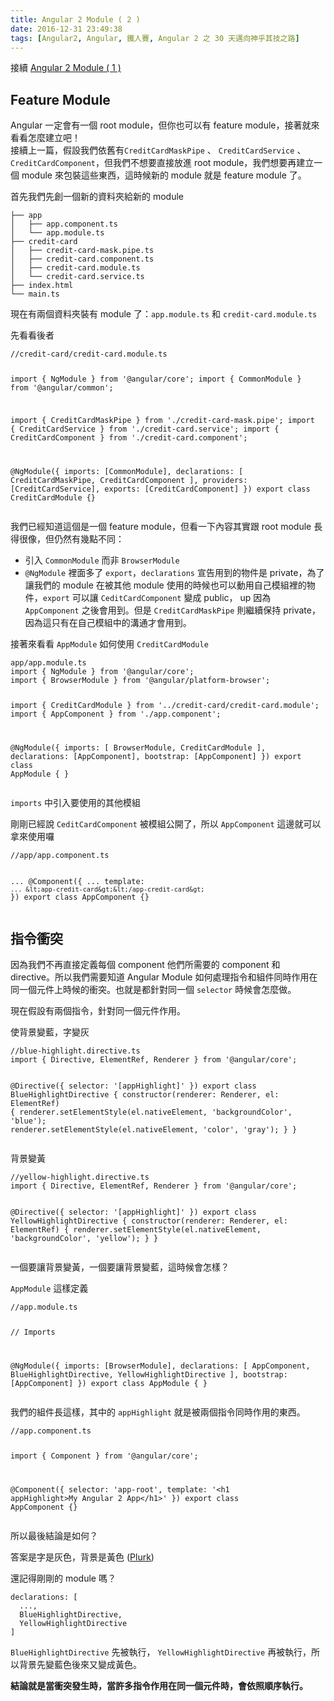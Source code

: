 ```yaml
---
title: Angular 2 Module ( 2 )
date: 2016-12-31 23:49:38
tags: [Angular2, Angular, 鐵人賽, Angular 2 之 30 天邁向神乎其技之路]
---
```

<p>&#x63A5;&#x7E8C; <a href="https://ithelp.ithome.com.tw/articles/10188095" target="_blank">Angular 2 Module ( 1 )</a></p>
<h2>Feature Module</h2>
<p>Angular &#x4E00;&#x5B9A;&#x6703;&#x6709;&#x4E00;&#x500B; root module&#xFF0C;&#x4F46;&#x4F60;&#x4E5F;&#x53EF;&#x4EE5;&#x6709; feature module&#xFF0C;&#x63A5;&#x8457;&#x5C31;&#x4F86;&#x770B;&#x770B;&#x600E;&#x9EBC;&#x5EFA;&#x7ACB;&#x5427;&#xFF01;<br>
&#x63A5;&#x7E8C;&#x4E0A;&#x4E00;&#x7BC7;&#xFF0C;&#x5047;&#x8A2D;&#x6211;&#x5011;&#x4F9D;&#x820A;&#x6709;<code>CreditCardMaskPipe</code> &#x3001; <code>CreditCardService</code> &#x3001;<code>CreditCardComponent</code>&#xFF0C;&#x4F46;&#x6211;&#x5011;&#x4E0D;&#x60F3;&#x8981;&#x76F4;&#x63A5;&#x653E;&#x9032; root module&#xFF0C;&#x6211;&#x5011;&#x60F3;&#x8981;&#x518D;&#x5EFA;&#x7ACB;&#x4E00;&#x500B; module &#x4F86;&#x5305;&#x88DD;&#x9019;&#x4E9B;&#x6771;&#x897F;&#xFF0C;&#x9019;&#x6642;&#x5019;&#x65B0;&#x7684; module &#x5C31;&#x662F; feature module &#x4E86;&#x3002;</p>
<p>&#x9996;&#x5148;&#x6211;&#x5011;&#x5148;&#x5275;&#x4E00;&#x500B;&#x65B0;&#x7684;&#x8CC7;&#x6599;&#x593E;&#x7D66;&#x65B0;&#x7684; module</p>
<pre><code>&#x251C;&#x2500;&#x2500; app
&#x2502;   &#x251C;&#x2500;&#x2500; app.component.ts
&#x2502;   &#x2514;&#x2500;&#x2500; app.module.ts
&#x251C;&#x2500;&#x2500; credit-card
&#x2502;   &#x251C;&#x2500;&#x2500; credit-card-mask.pipe.ts
&#x2502;   &#x251C;&#x2500;&#x2500; credit-card.component.ts
&#x2502;   &#x251C;&#x2500;&#x2500; credit-card.module.ts
&#x2502;   &#x2514;&#x2500;&#x2500; credit-card.service.ts
&#x251C;&#x2500;&#x2500; index.html
&#x2514;&#x2500;&#x2500; main.ts
</code></pre>
<p>&#x73FE;&#x5728;&#x6709;&#x5169;&#x500B;&#x8CC7;&#x6599;&#x593E;&#x88DD;&#x6709; module &#x4E86;&#xFF1A;<code>app.module.ts</code> &#x548C; <code>credit-card.module.ts</code></p>
<p>&#x5148;&#x770B;&#x770B;&#x5F8C;&#x8005;</p>
<pre><code>//credit-card/credit-card.module.ts

import { NgModule } from &apos;@angular/core&apos;;
import { CommonModule } from &apos;@angular/common&apos;;

import { CreditCardMaskPipe } from &apos;./credit-card-mask.pipe&apos;;
import { CreditCardService } from &apos;./credit-card.service&apos;;
import { CreditCardComponent } from &apos;./credit-card.component&apos;;

@NgModule({
  imports: [CommonModule],
  declarations: [
    CreditCardMaskPipe,
    CreditCardComponent
  ],
  providers: [CreditCardService],
  exports: [CreditCardComponent]
})
export class CreditCardModule {}
</code></pre>
<p>&#x6211;&#x5011;&#x5DF2;&#x7D93;&#x77E5;&#x9053;&#x9019;&#x500B;&#x662F;&#x4E00;&#x500B; feature module&#xFF0C;&#x4F46;&#x770B;&#x4E00;&#x4E0B;&#x5167;&#x5BB9;&#x5176;&#x5BE6;&#x8DDF; root module &#x9577;&#x5F97;&#x5F88;&#x50CF;&#xFF0C;&#x4F46;&#x4ECD;&#x7136;&#x6709;&#x5E7E;&#x9EDE;&#x4E0D;&#x540C;&#xFF1A;</p>
<ul>
<li>&#x5F15;&#x5165; <code>CommonModule</code> &#x800C;&#x975E; <code>BrowserModule</code>
</li>
<li>
<code>@NgModule</code> &#x88E1;&#x9762;&#x591A;&#x4E86; <code>export</code>&#xFF0C;<code>declarations</code> &#x5BA3;&#x544A;&#x7528;&#x5230;&#x7684;&#x7269;&#x4EF6;&#x662F; private&#xFF0C;&#x70BA;&#x4E86;&#x8B93;&#x6211;&#x5011;&#x7684; module &#x5728;&#x88AB;&#x5176;&#x4ED6; module &#x4F7F;&#x7528;&#x7684;&#x6642;&#x5019;&#x4E5F;&#x53EF;&#x4EE5;&#x52D5;&#x7528;&#x81EA;&#x5DF1;&#x6A21;&#x7D44;&#x88E1;&#x7684;&#x7269;&#x4EF6;&#xFF0C;<code>export</code> &#x53EF;&#x4EE5;&#x8B93; <code>CeditCardComponent</code> &#x8B8A;&#x6210; public&#xFF0C; up &#x56E0;&#x70BA; <code>AppComponent</code> &#x4E4B;&#x5F8C;&#x6703;&#x7528;&#x5230;&#x3002;&#x4F46;&#x662F; <code>CreditCardMaskPipe</code> &#x5247;&#x7E7C;&#x7E8C;&#x4FDD;&#x6301; private&#xFF0C;&#x56E0;&#x70BA;&#x9019;&#x53EA;&#x6709;&#x5728;&#x81EA;&#x5DF1;&#x6A21;&#x7D44;&#x4E2D;&#x7684;&#x6E9D;&#x901A;&#x624D;&#x6703;&#x7528;&#x5230;&#x3002;</li>
</ul>
<p>&#x63A5;&#x8457;&#x4F86;&#x770B;&#x770B; <code>AppModule</code> &#x5982;&#x4F55;&#x4F7F;&#x7528;  <code>CreditCardModule</code></p>
<pre><code>app/app.module.ts
import { NgModule } from &apos;@angular/core&apos;;
import { BrowserModule } from &apos;@angular/platform-browser&apos;;

import { CreditCardModule } from &apos;../credit-card/credit-card.module&apos;;
import { AppComponent } from &apos;./app.component&apos;;

@NgModule({
  imports: [
    BrowserModule,
    CreditCardModule
  ],
  declarations: [AppComponent],
  bootstrap: [AppComponent]
})
export class AppModule { }
</code></pre>
<p><code>imports</code> &#x4E2D;&#x5F15;&#x5165;&#x8981;&#x4F7F;&#x7528;&#x7684;&#x5176;&#x4ED6;&#x6A21;&#x7D44;</p>
<p>&#x525B;&#x525B;&#x5DF2;&#x7D93;&#x8AAA; <code>CeditCardComponent</code> &#x88AB;&#x6A21;&#x7D44;&#x516C;&#x958B;&#x4E86;&#xFF0C;&#x6240;&#x4EE5; <code>AppComponent</code> &#x9019;&#x908A;&#x5C31;&#x53EF;&#x4EE5;&#x62FF;&#x4F86;&#x4F7F;&#x7528;&#x56C9;</p>
<pre><code>//app/app.component.ts

...
@Component({
  ...
  template: `
    ...
    &lt;app-credit-card&gt;&lt;/app-credit-card&gt;
  `
})
export class AppComponent {}
</code></pre>
<h2>&#x6307;&#x4EE4;&#x885D;&#x7A81;</h2>
<p>&#x56E0;&#x70BA;&#x6211;&#x5011;&#x4E0D;&#x518D;&#x76F4;&#x63A5;&#x5B9A;&#x7FA9;&#x6BCF;&#x500B; component &#x4ED6;&#x5011;&#x6240;&#x9700;&#x8981;&#x7684; component &#x548C; directive&#x3002;&#x6240;&#x4EE5;&#x6211;&#x5011;&#x9700;&#x8981;&#x77E5;&#x9053; Angular Module &#x5982;&#x4F55;&#x8655;&#x7406;&#x6307;&#x4EE4;&#x548C;&#x7D44;&#x4EF6;&#x540C;&#x6642;&#x4F5C;&#x7528;&#x5728;&#x540C;&#x4E00;&#x500B;&#x5143;&#x4EF6;&#x4E0A;&#x6642;&#x5019;&#x7684;&#x885D;&#x7A81;&#x3002;&#x4E5F;&#x5C31;&#x662F;&#x90FD;&#x91DD;&#x5C0D;&#x540C;&#x4E00;&#x500B; <code>selector</code> &#x6642;&#x5019;&#x6703;&#x600E;&#x9EBC;&#x505A;&#x3002;</p>
<p>&#x73FE;&#x5728;&#x5047;&#x8A2D;&#x6709;&#x5169;&#x500B;&#x6307;&#x4EE4;&#xFF0C;&#x91DD;&#x5C0D;&#x540C;&#x4E00;&#x500B;&#x5143;&#x4EF6;&#x4F5C;&#x7528;&#x3002;</p>
<p>&#x4F7F;&#x80CC;&#x666F;&#x8B8A;&#x85CD;&#xFF0C;&#x5B57;&#x8B8A;&#x7070;</p>
<pre><code>//blue-highlight.directive.ts
import { Directive, ElementRef, Renderer } from &apos;@angular/core&apos;;

@Directive({
  selector: &apos;[appHighlight]&apos;
})
export class BlueHighlightDirective {
  constructor(renderer: Renderer, el: ElementRef) {
    renderer.setElementStyle(el.nativeElement, &apos;backgroundColor&apos;, &apos;blue&apos;);
    renderer.setElementStyle(el.nativeElement, &apos;color&apos;, &apos;gray&apos;);
  }
}
</code></pre>
<p>&#x80CC;&#x666F;&#x8B8A;&#x9EC3;</p>
<pre><code>//yellow-highlight.directive.ts
import { Directive, ElementRef, Renderer } from &apos;@angular/core&apos;;

@Directive({
  selector: &apos;[appHighlight]&apos;
})
export class YellowHighlightDirective {
  constructor(renderer: Renderer, el: ElementRef) {
    renderer.setElementStyle(el.nativeElement, &apos;backgroundColor&apos;, &apos;yellow&apos;);
  }
}
</code></pre>
<p>&#x4E00;&#x500B;&#x8981;&#x8B93;&#x80CC;&#x666F;&#x8B8A;&#x9EC3;&#xFF0C;&#x4E00;&#x500B;&#x8981;&#x8B93;&#x80CC;&#x666F;&#x8B8A;&#x85CD;&#xFF0C;&#x9019;&#x6642;&#x5019;&#x6703;&#x600E;&#x6A23;&#xFF1F;</p>
<p><code>AppModule</code> &#x9019;&#x6A23;&#x5B9A;&#x7FA9;</p>
<pre><code>//app.module.ts

// Imports

@NgModule({
  imports: [BrowserModule],
  declarations: [
    AppComponent,
    BlueHighlightDirective,
    YellowHighlightDirective
  ],
  bootstrap: [AppComponent]
})
export class AppModule { }
</code></pre>
<p>&#x6211;&#x5011;&#x7684;&#x7D44;&#x4EF6;&#x9577;&#x9019;&#x6A23;&#xFF0C;&#x5176;&#x4E2D;&#x7684; <code>appHighlight</code> &#x5C31;&#x662F;&#x88AB;&#x5169;&#x500B;&#x6307;&#x4EE4;&#x540C;&#x6642;&#x4F5C;&#x7528;&#x7684;&#x6771;&#x897F;&#x3002;</p>
<pre><code>//app.component.ts

import { Component } from &apos;@angular/core&apos;;

@Component({
  selector: &apos;app-root&apos;,
  template: &apos;&lt;h1 appHighlight&gt;My Angular 2 App&lt;/h1&gt;&apos;
})
export class AppComponent {}
</code></pre>
<p>&#x6240;&#x4EE5;&#x6700;&#x5F8C;&#x7D50;&#x8AD6;&#x662F;&#x5982;&#x4F55;&#xFF1F;</p>
<p>&#x7B54;&#x6848;&#x662F;&#x5B57;&#x662F;&#x7070;&#x8272;&#xFF0C;&#x80CC;&#x666F;&#x662F;&#x9EC3;&#x8272; (<a href="https://plnkr.co/edit/yY3RRPDxf6urDfsMVNik?p=preview" target="_blank">Plurk</a>)</p>
<p>&#x9084;&#x8A18;&#x5F97;&#x525B;&#x525B;&#x7684; module &#x55CE;&#xFF1F;</p>
<pre><code>declarations: [
  ...,
  BlueHighlightDirective,
  YellowHighlightDirective
]
</code></pre>
<p><code>BlueHighlightDirective</code> &#x5148;&#x88AB;&#x57F7;&#x884C;&#xFF0C; <code>YellowHighlightDirective</code> &#x518D;&#x88AB;&#x57F7;&#x884C;&#xFF0C;&#x6240;&#x4EE5;&#x80CC;&#x666F;&#x5148;&#x8B8A;&#x85CD;&#x8272;&#x5F8C;&#x4F86;&#x53C8;&#x8B8A;&#x6210;&#x9EC3;&#x8272;&#x3002;</p>
<p><strong>&#x7D50;&#x8AD6;&#x5C31;&#x662F;&#x7576;&#x885D;&#x7A81;&#x767C;&#x751F;&#x6642;&#xFF0C;&#x7576;&#x8A31;&#x591A;&#x6307;&#x4EE4;&#x4F5C;&#x7528;&#x5728;&#x540C;&#x4E00;&#x500B;&#x5143;&#x4EF6;&#x6642;&#xFF0C;&#x6703;&#x4F9D;&#x7167;&#x9806;&#x5E8F;&#x57F7;&#x884C;&#x3002;</strong></p>
 <br>
                                                    </div>
                    </div>
                
